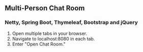 ## **Multi-Person Chat Room**
### **Netty, Spring Boot, Thymeleaf, Bootstrap and jQuery**

1. Open multiple tabs in your browser.
2. Navigate to localhost:8080 in each tab.
3. Enter "Open Chat Room."
